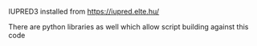 IUPRED3 installed from https://iupred.elte.hu/

There are python libraries as well which allow script building against this code
